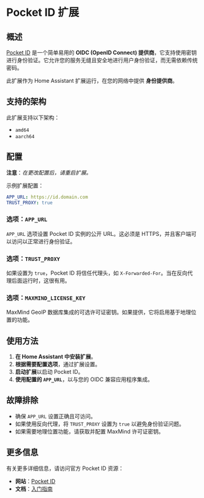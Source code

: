 # Pocket ID 扩展

## 概述

[Pocket ID](https://pocket-id.org/) 是一个简单易用的 **OIDC (OpenID Connect) 提供商**，它支持使用密钥进行身份验证。它允许您的服务无缝且安全地进行用户身份验证，而无需依赖传统密码。

此扩展作为 Home Assistant 扩展运行，在您的网络中提供 **身份提供商**。

## 支持的架构

此扩展支持以下架构：

- `amd64`
- `aarch64`

## 配置

**注意**：_在更改配置后，请重启扩展。_

示例扩展配置：

```yaml
APP_URL: https://id.domain.com
TRUST_PROXY: true
```

### 选项：`APP_URL`

`APP_URL` 选项设置 Pocket ID 实例的公开 URL。这必须是 HTTPS，并且客户端可以访问以正常进行身份验证。

### 选项：`TRUST_PROXY`

如果设置为 `true`，Pocket ID 将信任代理头，如 `X-Forwarded-For`。当在反向代理后面运行时，这很有用。

### 选项：`MAXMIND_LICENSE_KEY`

MaxMind GeoIP 数据库集成的可选许可证密钥。如果提供，它将启用基于地理位置的功能。

## 使用方法

1. **在 Home Assistant 中安装扩展**。
2. **根据需要配置选项**，通过扩展设置。
3. **启动扩展**以启动 Pocket ID。
4. **使用配置的 `APP_URL`**，以与您的 OIDC 兼容应用程序集成。

## 故障排除

- 确保 `APP_URL` 设置正确且可访问。
- 如果使用反向代理，将 `TRUST_PROXY` 设置为 `true` 以避免身份验证问题。
- 如果需要地理位置功能，请获取并配置 MaxMind 许可证密钥。

## 更多信息

有关更多详细信息，请访问官方 Pocket ID 资源：

- **网站**：[Pocket ID](https://pocket-id.org/)
- **文档**：[入门指南](https://pocket-id.org/docs/introduction/)